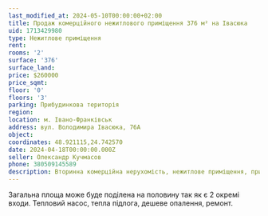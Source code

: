 ```yaml
---
last_modified_at: 2024-05-10T00:00:00+02:00
title: Продаж комерційного нежитлового приміщення 376 м² на Івасюка
uid: 1713429980
type: Нежитлове приміщення
rent:
rooms: '2'
surface: '376'
surface_land:
price: $260000
price_sqmt:
floor: '0'
floors: '3'
parking: Прибудинкова територія
region:
location: м. Івано-Франківськ
address: вул. Володимира Івасюка, 76А
object:
coordinates: 48.921115,24.742570
date: 2024-04-18T00:00:00.000Z
seller: Олександр Кучмасов
phone: 380509145589
description: Вторинна комерційна нерухомість, нежитлове приміщення, придатне до використання
---
```


Загальна площа може буде поділена на половину так як є 2 окремі входи. Тепловий насос, тепла підлога, дешеве опалення, ремонт.
